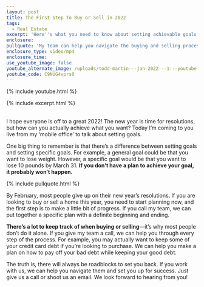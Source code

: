 ```yaml
---
layout: post
title: The First Step To Buy or Sell in 2022
tags:
  - Real Estate
excerpt: 'Here''s what you need to know about setting achievable goals in 2022. '
enclosure:
pullquote: 'My team can help you navigate the buying and selling process. '
enclosure_type: video/mp4
enclosure_time:
use_youtube_image: false
youtube_alternate_image: /uploads/todd-martin---jan-2022---1---youtube.jpg
youtube_code: C9NUG4vprs0
---
```

{% include youtube.html %}

{% include excerpt.html %}

<br>I hope everyone is off to a great 2022\! The new year is time for resolutions, but how can you actually achieve what you want? Today I’m coming to you live from my ‘mobile office’ to talk about setting goals.

One big thing to remember is that there’s a difference between setting goals and setting specific goals. For example, a general goal could be that you want to lose weight. However, a specific goal would be that you want to lose 10 pounds by March 31. **If you don’t have a plan to achieve your goal, it probably won’t happen.&nbsp;**

{% include pullquote.html %}

By February, most people give up on their new year’s resolutions. If you are looking to buy or sell a home this year, you need to start planning now, and the first step is to make a little bit of progress. If you call my team, we can put together a specific plan with a definite beginning and ending.&nbsp;

**There’s a lot to keep track of when buying or selling**—it’s why most people don’t do it alone. If you give my team a call, we can help you through every step of the process. For example, you may actually want to keep some of your credit card debt if you’re looking to purchase. We can help you make a plan on how to pay off your bad debt while keeping your good debt.&nbsp;

The truth is, there will always be roadblocks to set you back. If you work with us, we can help you navigate them and set you up for success. Just give us a call or shoot us an email. We look forward to hearing from you\!&nbsp;<br>&nbsp;
